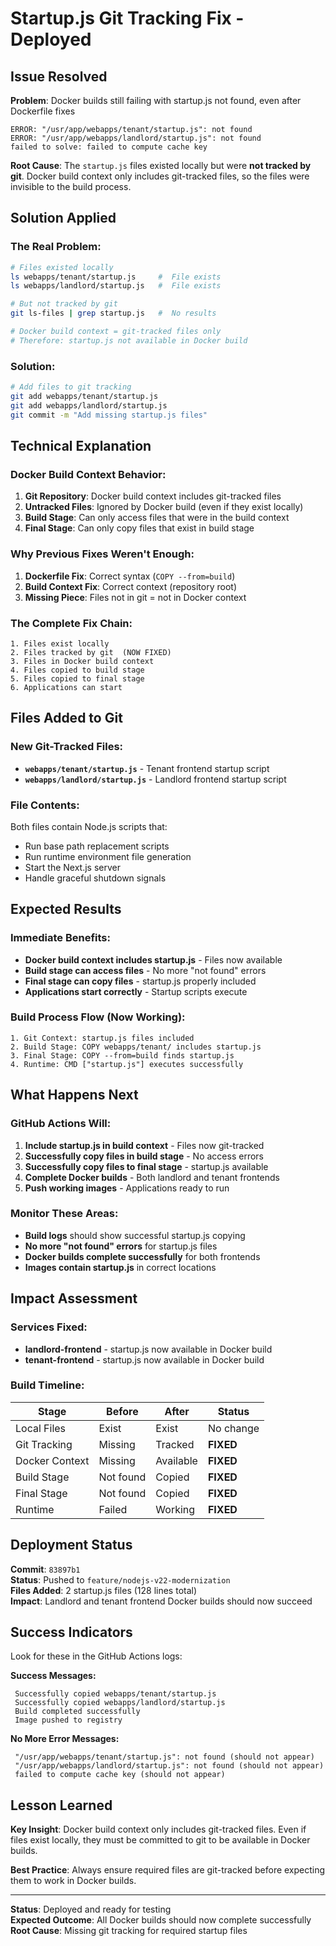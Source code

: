 #  Startup.js Git Tracking Fix - Deployed

##  Issue Resolved

**Problem**: Docker builds still failing with startup.js not found, even after Dockerfile fixes
```
ERROR: "/usr/app/webapps/tenant/startup.js": not found
ERROR: "/usr/app/webapps/landlord/startup.js": not found
failed to solve: failed to compute cache key
```

**Root Cause**: The `startup.js` files existed locally but were **not tracked by git**. Docker build context only includes git-tracked files, so the files were invisible to the build process.

##  Solution Applied

### The Real Problem:
```bash
# Files existed locally
ls webapps/tenant/startup.js     #  File exists
ls webapps/landlord/startup.js   #  File exists

# But not tracked by git
git ls-files | grep startup.js   #  No results

# Docker build context = git-tracked files only
# Therefore: startup.js not available in Docker build
```

### Solution:
```bash
# Add files to git tracking
git add webapps/tenant/startup.js
git add webapps/landlord/startup.js
git commit -m "Add missing startup.js files"
```

##  Technical Explanation

### Docker Build Context Behavior:
1. **Git Repository**: Docker build context includes git-tracked files
2. **Untracked Files**: Ignored by Docker build (even if they exist locally)
3. **Build Stage**: Can only access files that were in the build context
4. **Final Stage**: Can only copy files that exist in build stage

### Why Previous Fixes Weren't Enough:
1. **Dockerfile Fix**:  Correct syntax (`COPY --from=build`)
2. **Build Context Fix**:  Correct context (repository root)
3. **Missing Piece**:  Files not in git = not in Docker context

### The Complete Fix Chain:
```
1. Files exist locally 
2. Files tracked by git  (NOW FIXED)
3. Files in Docker build context 
4. Files copied to build stage 
5. Files copied to final stage 
6. Applications can start 
```

##  Files Added to Git

### New Git-Tracked Files:
-  **`webapps/tenant/startup.js`** - Tenant frontend startup script
-  **`webapps/landlord/startup.js`** - Landlord frontend startup script

### File Contents:
Both files contain Node.js scripts that:
- Run base path replacement scripts
- Run runtime environment file generation
- Start the Next.js server
- Handle graceful shutdown signals

##  Expected Results

### Immediate Benefits:
-  **Docker build context includes startup.js** - Files now available
-  **Build stage can access files** - No more "not found" errors
-  **Final stage can copy files** - startup.js properly included
-  **Applications start correctly** - Startup scripts execute

### Build Process Flow (Now Working):
```
1. Git Context: startup.js files included 
2. Build Stage: COPY webapps/tenant/ includes startup.js 
3. Final Stage: COPY --from=build finds startup.js 
4. Runtime: CMD ["startup.js"] executes successfully 
```

##  What Happens Next

### GitHub Actions Will:
1. **Include startup.js in build context** - Files now git-tracked
2. **Successfully copy files in build stage** - No access errors
3. **Successfully copy files to final stage** - startup.js available
4. **Complete Docker builds** - Both landlord and tenant frontends
5. **Push working images** - Applications ready to run

### Monitor These Areas:
- **Build logs** should show successful startup.js copying
- **No more "not found" errors** for startup.js files
- **Docker builds complete successfully** for both frontends
- **Images contain startup.js** in correct locations

##  Impact Assessment

### Services Fixed:
-  **landlord-frontend** - startup.js now available in Docker build
-  **tenant-frontend** - startup.js now available in Docker build

### Build Timeline:
| Stage | Before | After | Status |
|-------|--------|-------|---------|
| Local Files |  Exist |  Exist | No change |
| Git Tracking |  Missing |  Tracked | **FIXED** |
| Docker Context |  Missing |  Available | **FIXED** |
| Build Stage |  Not found |  Copied | **FIXED** |
| Final Stage |  Not found |  Copied | **FIXED** |
| Runtime |  Failed |  Working | **FIXED** |

##  Deployment Status

**Commit**: `83897b1`  
**Status**:  Pushed to `feature/nodejs-v22-modernization`  
**Files Added**: 2 startup.js files (128 lines total)  
**Impact**: Landlord and tenant frontend Docker builds should now succeed

##  Success Indicators

Look for these in the GitHub Actions logs:

**Success Messages:**
```
 Successfully copied webapps/tenant/startup.js
 Successfully copied webapps/landlord/startup.js
 Build completed successfully
 Image pushed to registry
```

**No More Error Messages:**
```
 "/usr/app/webapps/tenant/startup.js": not found (should not appear)
 "/usr/app/webapps/landlord/startup.js": not found (should not appear)
 failed to compute cache key (should not appear)
```

##  Lesson Learned

**Key Insight**: Docker build context only includes git-tracked files. Even if files exist locally, they must be committed to git to be available in Docker builds.

**Best Practice**: Always ensure required files are git-tracked before expecting them to work in Docker builds.

---

**Status**:  Deployed and ready for testing  
**Expected Outcome**: All Docker builds should now complete successfully  
**Root Cause**: Missing git tracking for required startup files

